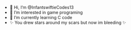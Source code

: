 - 👋 Hi, I’m @InfantswiftieCodes13
- 👀 I’m interested in game programing
- 🌱 I’m currently learning C code
- ✨ You drew stars around my scars but now im bleeding ✨




<!---
InfantswiftieCodes13/InfantswiftieCodes13 is a ✨ special ✨ repository because its `README.md` (this file) appears on your GitHub profile.
You can click the Preview link to take a look at your changes.
--->
